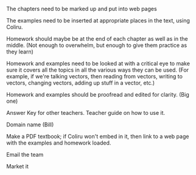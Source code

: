 The chapters need to be marked up and put into web pages

The examples need to be inserted at appropriate places in the text, using Coliru.

Homework should maybe be at the end of each chapter as well as in the middle. (Not enough to overwhelm, but enough to give them practice as they learn)

Homework and examples need to be looked at with a critical eye to make sure it covers all the topics in all the various ways they can be used. (For example, if we're talking vectors, then reading from vectors, writing to vectors, changing vectors, adding up stuff in a vector, etc.)

Homework and examples should be proofread and edited for clarity. (Big one)

Answer Key for other teachers. Teacher guide on how to use it.

Domain name (Bill)

Make a PDF textbook; if Coliru won't embed in it, then link to a web page with the examples and homework loaded.

Email the team 

Market it

